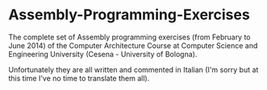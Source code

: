Assembly-Programming-Exercises
==============================

The complete set of Assembly programming exercises (from February to June 2014) of the Computer Architecture Course at Computer Science and Engineering University (Cesena - University of Bologna).

Unfortunately they are all written and commented in Italian (I'm sorry but at this time I've no time to translate them all).
